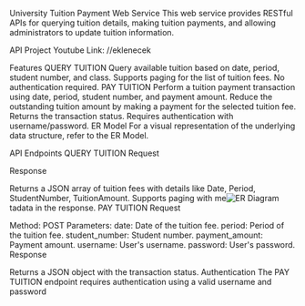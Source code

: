 University Tuition Payment Web Service
This web service provides RESTful APIs for querying tuition details, making tuition payments, and allowing administrators to update tuition information.

API Project Youtube Link:
//eklenecek

Features
QUERY TUITION
Query available tuition based on date, period, student number, and class.
Supports paging for the list of tuition fees.
No authentication required.
PAY TUITION
Perform a tuition payment transaction using date, period, student number, and payment amount.
Reduce the outstanding tuition amount by making a payment for the selected tuition fee.
Returns the transaction status.
Requires authentication with username/password.
ER Model
For a visual representation of the underlying data structure, refer to the ER Model.


API Endpoints
QUERY TUITION
Request

Response

Returns a JSON array of tuition fees with details like Date, Period, StudentNumber, TuitionAmount.
Supports paging with me![ER Diagram](https://github.com/Atacanpo/University-pay/assets/98129042/5a5a8ccd-51f8-4103-a9a5-a84d09fb9346)
tadata in the response.
PAY TUITION
Request

Method: POST
Parameters:
date: Date of the tuition fee.
period: Period of the tuition fee.
student_number: Student number.
payment_amount: Payment amount.
username: User's username.
password: User's password.
Response

Returns a JSON object with the transaction status.
Authentication
The PAY TUITION endpoint requires authentication using a valid username and password
